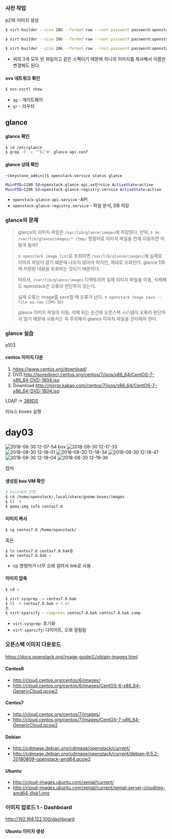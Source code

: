 
### 사전 작업
p216
이미지 생성
```bash
$ virt-builder --size 20G --format raw --root-password password:openstack -o /var/lib/libvirt/images/osp-ansible.qcow2 centos-7.5

$ virt-builder --size 20G --format raw --root-password password:openstack -o /var/lib/libvirt/images/osp-compute.qcow2 centos-7.5

$ virt-builder --size 20G --format raw --root-password password:openstack -o /var/lib/libvirt/images/osp-control.qcow2 centos-7.5
```
- 위의 3개 모두 빈 파일이고 같은 스펙이기 때문에 하나의 이미지를 복사해서 이름만 변경해도 된다.

#### ovs 네트워크 확인
```bash
$ ovs-vsctl show
```
- `qg` - 게이트웨이
- `qr` - 라우터

## glance

#### glance 확인
```bash
$ cd /etc/glance
$ grep -E -v '^$|^#' glance-api.conf 
```

#### glance 상태 확인
```bash
~(keystone_admin)]$ openstack-service status glance
```
```bash
MainPID=1190 Id=openstack-glance-api.se인rvice ActiveState=active
MainPID=1296 Id=openstack-glance-registry.service ActiveState=active
```
- `openstack-glance-api.service` -API
- `openstack-glance-registry.service` - 파일 분석, DB 저장

### glance의 문제
> glance의 이미지 파일은 `/var/lib/glance/images`에 저장된다.
> 만약, `$ mv /var/lib/glance/images/* /tmp/` 명령어로 이미지 파일을 전체 이동하면 어떻게 될까?
> 
> `$ openstack image list`로 조회하면 `/var/lib/glance/images/`에 실제로 이미지 파일이 없기 떄문에 나오지 않아야 하지만, 제대로 조회된다.
> glance DB에 저장된 내용을 조회하는 것이기 때문이다.
>
> 따라서, `/var/lib/glance/images` 디렉토리의 실제 이미지 파일을 이동, 삭제해도 openstack은 오류라 판단하지 않는다.
> 
> 실제 오류는 image를 save할 때 오류가 난다. `$ openstack image save --file aa.raw {IMG-ID}`
> 
> glance 이미지 파일이 이동, 삭제 되는 순간에 오픈스택 시스템이 오류라 판단하지 않기 때문에 사용자는 꼭 주의해서 glance 이미지 파일을 관리해야 한다.

### glance 실습
p103 


#### centos 이미지 다운

1. https://www.centos.org/download/
2. DVD http://isoredirect.centos.org/centos/7/isos/x86_64/CentOS-7-x86_64-DVD-1804.iso
3. Download http://mirror.kakao.com/centos/7/isos/x86_64/CentOS-7-x86_64-DVD-1804.iso

LDAP -> [389DS](http://directory.fedoraproject.org/)

리눅스 boxes 실행

# day03
![2018-08-30 12-07-54 box](https://user-images.githubusercontent.com/9030565/44831116-0c6b5a00-ac60-11e8-8e92-f433d7ab18ce.png)
![2018-08-30 12-17-33](https://user-images.githubusercontent.com/9030565/44831118-0ecdb400-ac60-11e8-929f-fe7ddcb6b0e7.png)
![2018-08-30 12-18-01](https://user-images.githubusercontent.com/9030565/44831127-12f9d180-ac60-11e8-9771-ad5c3a6ea8f9.png)
![2018-08-30 12-18-34](https://user-images.githubusercontent.com/9030565/44831129-155c2b80-ac60-11e8-87ad-d516c67e5c30.png)
![2018-08-30 12-18-47](https://user-images.githubusercontent.com/9030565/44831131-18571c00-ac60-11e8-8ab4-3d7f46572471.png)
![2018-08-30 12-19-04](https://user-images.githubusercontent.com/9030565/44831134-1a20df80-ac60-11e8-8bcc-3bcd6619b6f9.png)
![2018-08-30 12-19-36](https://user-images.githubusercontent.com/9030565/44831138-1c833980-ac60-11e8-83e1-45a1ffce49da.png)


캡처

#### 생성된 box VM 확인
```bash
# host에서 진행
$ cd /home/openstack/.local/share/gnome-boxes/images
$ ll -h
$ qemu-img info centos7.0 
```

#### 이미지 복사
```bash
$ cp centos7.0 /home/openstack/
```

혹은

```bash축
$ ln centos7.0 centos7.0.bak용
$ mv centos7.0.bak ~
```
- cp 명령어가 너무 오래 걸려서 link로 사용

#### 이미지 압축
```bash
$ cd ~

$ virt-sysprep -a centos7.0.bak
$ ll -h centos7.0.bak # 4.6G
트
$ virt-sparsify --compress centos7.0.bak centos7.0.bak.comp
```
- `virt-sysprep`:  초기화
- `virt-sparsify`: 다이어트, 오래 걸림림



### 오픈스택 이미지 다운로드
https://docs.openstack.org/image-guide드/obtain-images.html

#### Centos6
- http://cloud.centos.org/centos/6/images/
- http://cloud.centos.org/centos/6/images/CentOS-6-x86_64-GenericCloud.qcow2

#### Centos7
- http://cloud.centos.org/centos/7/images/
- http://cloud.centos.org/centos/7/images/CentOS-7-x86_64-GenericCloud.qcow2

#### Debian
- http://cdimage.debian.org/cdimage/openstack/current/
- http://cdimage.debian.org/cdimage/openstack/current/debian-9.5.2-20180809-openstack-amd64.qcow2

#### Ubuntu
- http://cloud-images.ubuntu.com/xenial/current/
- http://cloud-images.ubuntu.com/xenial/current/xenial-server-cloudimg-amd64-disk1.img

### 이미지 업로드 1 - Dashboard
http://192.168.122.100/dashboard

#### Ubuntu 이미지 생성
<!--stackedit_data:
eyJoaXN0b3J5IjpbLTE3NTg2Nzg3MjYsODY3ODEzMDEyLDc3Mz
gxMTc5NiwxMzE3NDk0MDcxLC0xMDMxNDkxMzYzLDE3OTQ2ODA2
NzEsMTUxMDE1NTk5OSwtMTM5NTcxMDgxMywtMzMyMTk1NjcyLC
0xOTY4NTYwOTc1LDEyMDIwMzAwNzUsOTA3NTQ4MTc2LC0xOTU5
NTM3MTc5LDEzNDcxNDcwNTksLTIwODg3NDY2MTIsNzMwOTk4MT
E2XX0=
-->